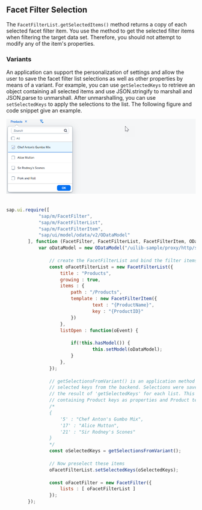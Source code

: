 <!-- loioef860fc989764439957c6446ecebd7ec -->

## Facet Filter Selection

The `FacetFilterList.getSelectedItems()` method returns a copy of each selected facet filter item. You use the method to get the selected filter items when filtering the target data set. Therefore, you should not attempt to modify any of the item's properties.



### Variants

An application can support the personalization of settings and allow the user to save the facet filter list selections as well as other properties by means of a variant. For example, you can use `getSelectedKeys` to retrieve an object containing all selected items and use JSON.stringify to marshall and JSON.parse to unmarshall. After unmarshalling, you can use `setSelectedKeys` to apply the selections to the list. The following figure and code snippet give an example.

![](images/loioce923dff09294b65b51609d2ec1f1718_Source1.png)

```js

sap.ui.require([
			"sap/m/FacetFilter",
			"sap/m/FacetFilterList",
			"sap/m/FacetFilterItem",
			"sap/ui/model/odata/v2/ODataModel"
		], function (FacetFilter, FacetFilterList, FacetFilterItem, ODataModel) {
			var oDataModel = new ODataModel("/uilib-sample/proxy/http/services.odata.org/V3/Northwind/Northwind.svc");

				// create the FacetFilterList and bind the filter items
				const oFacetFilterList = new FacetFilterList({
					title : "Products",
					growing : true,
					items : {
						path : "/Products",
						template : new FacetFilterItem({
								text : "{ProductName}",
								key : "{ProductID}"
						})
					},
					listOpen : function(oEvent) {

						if(!this.hasModel()) {          
								this.setModel(oDataModel);
						}
					},
				});

				// getSelectionsFromVariant() is an application method to retrieve
				// selected keys from the backend. Selections were saved to the variant by persisting 
				// the result of 'getSelectedKeys' for each list. This is an object 
				// containing Product keys as properties and Product text as property values, for example:
				/*      
				{
					'5' : "Chef Anton's Gumbo Mix",
					'17' : "Alice Mutton",
					'21' : "Sir Rodney's Scones"                
				}
				*/
				const oSelectedKeys = getSelectionsFromVariant(); 

				// Now preselect these items
				oFacetFilterList.setSelectedKeys(oSelectedKeys);

				const oFacetFilter = new FacetFilter({
					lists : [ oFacetFilterList ]
				}); 
		});
```

